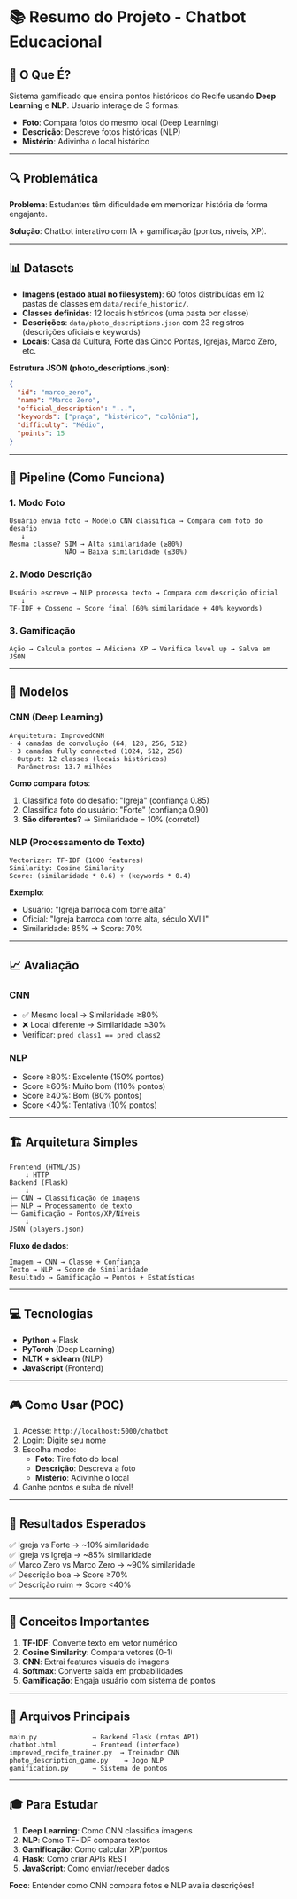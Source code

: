 # 📚 Resumo do Projeto - Chatbot Educacional

## 🎯 O Que É?

Sistema gamificado que ensina pontos históricos do Recife usando **Deep Learning** e **NLP**. 
Usuário interage de 3 formas:
- **Foto**: Compara fotos do mesmo local (Deep Learning)
- **Descrição**: Descreve fotos históricas (NLP)
- **Mistério**: Adivinha o local histórico

---

## 🔍 Problemática

**Problema**: Estudantes têm dificuldade em memorizar história de forma engajante.

**Solução**: Chatbot interativo com IA + gamificação (pontos, níveis, XP).

---

## 📊 Datasets

- **Imagens (estado atual no filesystem)**: 60 fotos distribuídas em 12 pastas de classes em `data/recife_historic/`.
- **Classes definidas**: 12 locais históricos (uma pasta por classe)
- **Descrições**: `data/photo_descriptions.json` com 23 registros (descrições oficiais e keywords)
- **Locais**: Casa da Cultura, Forte das Cinco Pontas, Igrejas, Marco Zero, etc.

**Estrutura JSON (photo_descriptions.json)**:
```json
{
  "id": "marco_zero",
  "name": "Marco Zero",
  "official_description": "...",
  "keywords": ["praça", "histórico", "colônia"],
  "difficulty": "Médio",
  "points": 15
}
```

---

## 🔄 Pipeline (Como Funciona)

### 1. Modo Foto
```
Usuário envia foto → Modelo CNN classifica → Compara com foto do desafio
   ↓
Mesma classe? SIM → Alta similaridade (≥80%)
              NÃO → Baixa similaridade (≤30%)
```

### 2. Modo Descrição  
```
Usuário escreve → NLP processa texto → Compara com descrição oficial
   ↓
TF-IDF + Cosseno → Score final (60% similaridade + 40% keywords)
```

### 3. Gamificação
```
Ação → Calcula pontos → Adiciona XP → Verifica level up → Salva em JSON
```

---

## 🤖 Modelos

### CNN (Deep Learning)
```
Arquitetura: ImprovedCNN
- 4 camadas de convolução (64, 128, 256, 512)
- 3 camadas fully connected (1024, 512, 256)
- Output: 12 classes (locais históricos)
- Parâmetros: 13.7 milhões
```

**Como compara fotos**:
1. Classifica foto do desafio: "Igreja" (confiança 0.85)
2. Classifica foto do usuário: "Forte" (confiança 0.90)  
3. **São diferentes?** → Similaridade = 10% (correto!)

### NLP (Processamento de Texto)
```
Vectorizer: TF-IDF (1000 features)
Similarity: Cosine Similarity
Score: (similaridade * 0.6) + (keywords * 0.4)
```

**Exemplo**:
- Usuário: "Igreja barroca com torre alta"
- Oficial: "Igreja barroca com torre alta, século XVIII"
- Similaridade: 85% → Score: 70%

---

## 📈 Avaliação

### CNN
- ✅ Mesmo local → Similaridade ≥80%
- ❌ Local diferente → Similaridade ≤30%
- Verificar: `pred_class1 == pred_class2`

### NLP
- Score ≥80%: Excelente (150% pontos)
- Score ≥60%: Muito bom (110% pontos)
- Score ≥40%: Bom (80% pontos)
- Score <40%: Tentativa (10% pontos)

---

## 🏗️ Arquitetura Simples

```
Frontend (HTML/JS) 
    ↓ HTTP
Backend (Flask)
    ↓
├─ CNN → Classificação de imagens
├─ NLP → Processamento de texto
└─ Gamificação → Pontos/XP/Níveis
    ↓
JSON (players.json)
```

**Fluxo de dados**:
```
Imagem → CNN → Classe + Confiança
Texto → NLP → Score de Similaridade
Resultado → Gamificação → Pontos + Estatísticas
```

---

## 💻 Tecnologias

- **Python** + Flask
- **PyTorch** (Deep Learning)
- **NLTK + sklearn** (NLP)
- **JavaScript** (Frontend)

---

## 🎮 Como Usar (POC)

1. Acesse: `http://localhost:5000/chatbot`
2. Login: Digite seu nome
3. Escolha modo:
   - **Foto**: Tire foto do local
   - **Descrição**: Descreva a foto
   - **Mistério**: Adivinhe o local
4. Ganhe pontos e suba de nível!

---

## 📝 Resultados Esperados

✅ Igreja vs Forte → ~10% similaridade  
✅ Igreja vs Igreja → ~85% similaridade  
✅ Marco Zero vs Marco Zero → ~90% similaridade  
✅ Descrição boa → Score ≥70%  
✅ Descrição ruim → Score <40%  

---

## 🔑 Conceitos Importantes

1. **TF-IDF**: Converte texto em vetor numérico
2. **Cosine Similarity**: Compara vetores (0-1)
3. **CNN**: Extrai features visuais de imagens
4. **Softmax**: Converte saída em probabilidades
5. **Gamificação**: Engaja usuário com sistema de pontos

---

## 📁 Arquivos Principais

```
main.py              → Backend Flask (rotas API)
chatbot.html         → Frontend (interface)
improved_recife_trainer.py  → Treinador CNN
photo_description_game.py    → Jogo NLP
gamification.py      → Sistema de pontos
```

---

## 🎓 Para Estudar

1. **Deep Learning**: Como CNN classifica imagens
2. **NLP**: Como TF-IDF compara textos
3. **Gamificação**: Como calcular XP/pontos
4. **Flask**: Como criar APIs REST
5. **JavaScript**: Como enviar/receber dados

**Foco**: Entender como CNN compara fotos e NLP avalia descrições!

